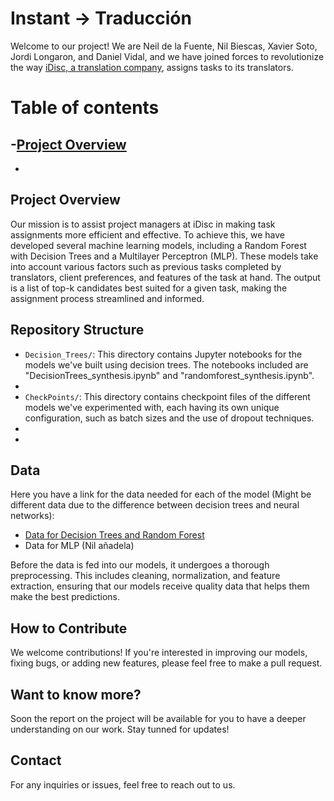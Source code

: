 # Instant -> Traducción

Welcome to our project! We are Neil de la Fuente, Nil Biescas, Xavier Soto, Jordi Longaron, and Daniel Vidal, and we have joined forces to revolutionize the way [iDisc, a translation company](https://www.idisc.com/en/), assigns tasks to its translators.

# Table of contents
  -[Project Overview](#Project-Overview)
  -
  -

## Project Overview

Our mission is to assist project managers at iDisc in making task assignments more efficient and effective. To achieve this, we have developed several machine learning models, including a Random Forest with Decision Trees and a Multilayer Perceptron (MLP). These models take into account various factors such as previous tasks completed by translators, client preferences, and features of the task at hand. The output is a list of top-k candidates best suited for a given task, making the assignment process streamlined and informed.

## Repository Structure


- `Decision_Trees/`: This directory contains Jupyter notebooks for the models we've built using decision trees. The notebooks included are "DecisionTrees_synthesis.ipynb" and "randomforest_synthesis.ipynb".
-
- `CheckPoints/`: This directory contains checkpoint files of the different models we've experimented with, each having its own unique configuration, such as batch sizes and the use of dropout techniques.
-
-
## Data

Here you have a link for the data needed for each of the model (Might be different data due to the difference between decision trees and neural networks):
- [Data for Decision Trees and Random Forest](https://drive.google.com/drive/folders/1rRwvEvHWddtyI-3mC2S8FqJHDPvdnrBc?usp=sharing)
- Data for MLP (Nil añadela)

Before the data is fed into our models, it undergoes a thorough preprocessing. This includes cleaning, normalization, and feature extraction, ensuring that our models receive quality data that helps them make the best predictions.

## How to Contribute

We welcome contributions! If you're interested in improving our models, fixing bugs, or adding new features, please feel free to make a pull request.

## Want to know more?

Soon the report on the project will be available for you to have a deeper understanding on our work. Stay tunned for updates!


## Contact

For any inquiries or issues, feel free to reach out to us.
